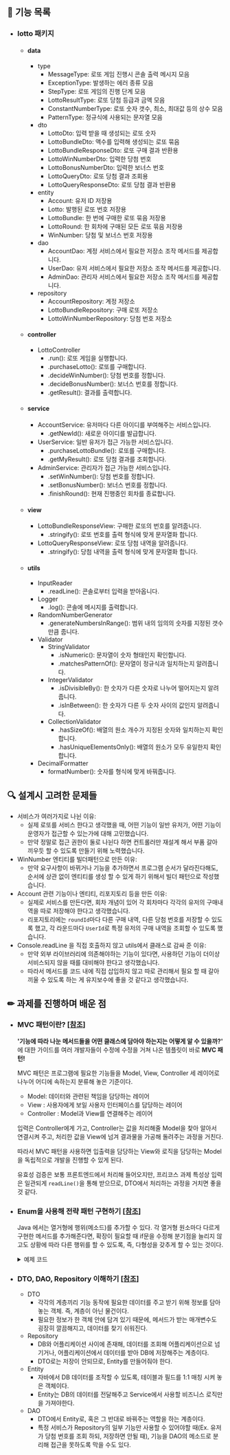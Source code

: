  
## 🚀 기능 목록

- ### lotto 패키지
  - #### data
    - type
      - MessageType: 로또 게임 진행시 콘솔 출력 메시지 모음
      - ExceptionType: 발생하는 에러 종류 모음
      - StepType: 로또 게임의 진행 단계 모음
      - LottoResultType: 로또 당첨 등급과 금액 모음
      - ConstantNumberType: 로또 숫자 갯수, 최소, 최대값 등의 상수 모음
      - PatternType: 정규식에 사용되는 문자열 모음
    - dto
      - LottoDto: 입력 받을 때 생성되는 로또 숫자
      - LottoBundleDto: 액수를 입력해 생성되는 로또 묶음
      - LottoBundleResponseDto: 로또 구매 결과 반환용
      - LottoWinNumberDto: 입력한 당첨 번호
      - LottoBonusNumberDto: 입력한 보너스 번호
      - LottoQueryDto: 로또 당첨 결과 조회용
      - LottoQueryResponseDto: 로또 당첨 결과 반환용
    - entity
      - Account: 유저 ID 저장용
      - Lotto: 발행된 로또 번호 저장용
      - LottoBundle: 한 번에 구매한 로또 묶음 저장용
      - LottoRound: 한 회차에 구매된 모든 로또 묶음 저장용
      - WinNumber: 당첨 및 보너스 번호 저장용
    - dao
      - AccountDao: 계정 서비스에서 필요한 저장소 조작 메서드를 제공합니다.
      - UserDao: 유저 서비스에서 필요한 저장소 조작 메서드를 제공합니다.
      - AdminDao: 관리자 서비스에서 필요한 저장소 조작 메서드를 제공합니다.
    - repository
      - AccountRepository: 계정 저장소
      - LottoBundleRepository: 구매 로또 저장소
      - LottoWinNumberRepository: 당첨 번호 저장소
  - #### controller
    - LottoController
      - .run(): 로또 게임을 실행합니다.
      - .purchaseLotto(): 로또를 구매합니다.
      - .decideWinNumber(): 당첨 번호를 정합니다.
      - .decideBonusNumber(): 보너스 번호를 정합니다.
      - .getResult(): 결과를 출력합니다.
  - #### service
    - AccountService: 유저마다 다른 아이디를 부여해주는 서비스입니다.
      - .getNewId(): 새로운 아이디를 발급합니다. 
    - UserService: 일반 유저가 접근 가능한 서비스입니다.
      - .purchaseLottoBundle(): 로또를 구매합니다.
      - .getMyResult(): 로또 당첨 결과를 조회합니다.
    - AdminService: 관리자가 접근 가능한 서비스입니다.
      - .setWinNumber(): 당첨 번호를 정합니다.
      - .setBonusNumber(): 보너스 번호를 정합니다.
      - .finishRound(): 현재 진행중인 회차를 종료합니다.
  - #### view
    - LottoBundleResponseView: 구매한 로또의 번호를 알려줍니다.
      - .stringify(): 로또 번호를 출력 형식에 맞게 문자열화 합니다.
    - LottoQueryResponseView: 로또 당첨 내역을 알려줍니다.
      - .stringify(): 당첨 내역을 출력 형식에 맞게 문자열화 합니다.
  - #### utils
    - InputReader
      - .readLine(): 콘솔로부터 입력을 받아옵니다.
    - Logger
      - .log(): 콘솔에 메시지를 출력합니다.
    - RandomNumberGenerator
      - .generateNumbersInRange(): 범위 내의 임의의 숫자를 지정된 갯수만큼 줍니다.
    - Validator
      - StringValidator
        - .isNumeric(): 문자열이 숫자 형태인지 확인합니다.
        - .matchesPatternOf(): 문자열이 정규식과 일치하는지 알려줍니다.
      - IntegerValidator
        - .isDivisibleBy(): 한 숫자가 다른 숫자로 나누어 떨어지는지 알려줍니다.
        - .isInBetween(): 한 숫자가 다른 두 숫자 사이의 값인지 알려줍니다.
      - CollectionValidator
        - .hasSizeOf(): 배열의 원소 개수가 지정된 숫자와 일치하는지 확인합니다.
        - .hasUniqueElementsOnly(): 배열의 원소가 모두 유일한지 확인합니다.
    - DecimalFormatter
      - formatNumber(): 숫자를 형식에 맞게 바꿔줍니다.

## 🔍 설계시 고려한 문제들
* 서비스가 여러가지로 나뉜 이유:
  * 실제 로또를 서비스 한다고 생각했을 때, 어떤 기능이 일반 유저가, 어떤 기능이 운영자가 접근할 수 있는가에 대해 고민했습니다.
  * 만약 정말로 접근 권한이 둘로 나뉜다 하면 컨트롤러만 재설계 해서 부품 갈아 끼우듯 할 수 있도록 만들기 위해 노력했습니다.
* WinNumber 엔티티를 빌더패턴으로 만든 이유:
  * 만약 요구사항이 바뀌거나 기능을 추가하면서 프로그램 순서가 달라진다해도, 순서에 상관 없이 엔티티를 생성 할 수 있게 하기 위해서 빌더 패턴으로 작성했습니다. 
* Account 관련 기능이나 엔티티, 리포지토리 등을 만든 이유:
  * 실제로 서비스를 만든다면, 회차 개념이 있어 각 회차마다 각각의 유저의 구매내역을 따로 저장해야 한다고 생각했습니다.
  * 리포지토리에는 `roundId`마다 다른 구매 내역, 다른 당첨 번호를 저장할 수 있도록 했고, 각 라운드마다 `UserId`로 특정 유저의 구매 내역을 조회할 수 있도록 했습니다.
* Console.readLine 을 직접 호출하지 않고 utils에서 클래스로 감싸 준 이유:
  * 만약 외부 라이브러리에 의존해야하는 기능이 있다면, 사용하던 기능이 더이상 서비스되지 않을 때를 대비해야 한다고 생각했습니다.
  * 따라서 메서드를 코드 내에 직접 삽입하지 않고 따로 관리해서 필요 할 때 갈아 끼울 수 있도록 하는 게 유지보수에 좋을 것 같다고 생각했습니다.

## ✏ 과제를 진행하며 배운 점

* ### MVC 패턴이란? [[참조](https://murphymoon.tistory.com/entry/%EC%9A%B0%EC%95%84%ED%95%9C-%ED%85%8C%ED%81%AC-MVC-%EB%A6%AC%EB%B7%B0-%EB%A0%88%EC%9D%B4%EC%96%B4-MVC-%ED%8C%A8%ED%84%B4-5%EB%A0%88%EC%9D%B4%EC%96%B4)]

    **'기능에 따라 나눈 메서드들을 어떤 클래스에 담아야 하는지는 어떻게 알 수 있을까?'** 에 대한 가이드를 여러 개발자들이 수정에 수정을 거쳐 나온 템플릿이 바로 **MVC 패턴!**
    
  MVC 패턴은 프로그램에 필요한 기능들을 Model, View, Controller 세 레이어로 나누어 어디에 속하는지 분류해 놓은 기준이다.
  * Model: 데이터와 관련된 책임을 담당하는 레이어
  * View : 사용자에게 보일 사용자 인터페이스를 담당하는 레이어
  * Controller : Model과 View를 연결해주는 레이어

  입력은 Controller에게 가고, Controller는 값을 처리해줄 Model을 찾아 알아서 연결시켜 주고, 처리한 값을 View에 넘겨 결과물을 가공해 돌려주는 과정을 거친다.

  따라서 MVC 패턴을 사용하면 입출력을 담당하는 View와 로직을 담당하는 Model을 독립적으로 개발을 진행할 수 있게 된다. 
  
  유효성 검증은 보통 프론트엔드에서 처리해 들어오지만, 프리코스 과제 특성상 입력은 일관되게 `readLine()`을 통해 받으므로, DTO에서 처리하는 과정을 거치면 좋을 것 같다.

* ### Enum을 사용해 전략 패턴 구현하기 [[참조](https://doohyun.tistory.com/64)]
  Java 에서는 열거형에 행위(메소드)를 추가할 수 있다. 각 열거형 원소마다 다르게 구현한 메서드를 추가해준다면, 확장이 필요할 때 if문을 수정해 분기점을 늘리지 않고도 상황에 따라 다른 행위를 할 수 있도록, 즉, 다형성을 갖추게 할 수 있는 것이다.

  <details markdown="1">
  <summary>예제 코드</summary>

  ```java
  /**
  * CODE_FOR_SAMPLE 의 Enum 전략
  *
  * Created by Doohyun on 2017. 4. 25..
  */
  public enum EnumCodeForSampleStrategy {

  CODE_A (CODE.CODE_FOR_SAMPLE.CODE_A){
  @Override
  public void saveData() {
  saveDataForRootCode();
  }

       @Override
       public List<String> getChildCodeList() {
           return Arrays.asList(CODE.CODE_FOR_SAMPLE.CODE_A_1, CODE.CODE_FOR_SAMPLE.CODE_A_2);
       }
  },

  CODE_B (CODE.CODE_FOR_SAMPLE.CODE_B){
  @Override
  public void saveData() {
  saveDataForRootCode();
  }

       @Override
       public List<String> getChildCodeList() {
           return Arrays.asList(CODE.CODE_FOR_SAMPLE.CODE_B_1, CODE.CODE_FOR_SAMPLE.CODE_B_2, CODE.CODE_FOR_SAMPLE.CODE_B_3);
       }
  },

  /**
  * 기존 아무 일도 하지 않던 CODE A_1 은 아무것도 재정의하지 않음.
    */
    CODE_A_1 (CODE.CODE_FOR_SAMPLE.CODE_A_1);

  String code;

  EnumCodeForSampleStrategy(String code) {
  this.code = code;
  }

  public String getCode() {
  return code;
  }

  /**
  * 오직 루트코드만이 해야할 일 정의
  *
  * <pre>
  *     기존의 공통된 루트코드의 기능을 Concrete 메소드로 제작
  * </pre>
  */
  protected final void saveDataForRootCode() {
  System.out.printf("%s 관련 테이블 업데이트\n", getCode());

       System.out.println("하위 컬럼 업데이트");
       for (String code :  getChildCodeList()) {
           System.out.printf("%s 관련 테이블 업데이트\n", code);
       }
  }

  /**
  * 아무 행위도 하지 않는 Hooker
  *
  * <pre>
  *     선택적으로 기능을 정의할 것!
  * </pre>
  */
  public void saveData(){
  }

  /**
  * 아무 행위도 하지 않는 Hooker
  *
  * <pre>
  *     선택적으로 기능을 정의할 것!
  * </pre>
  */
  public List<String> getChildCodeList() {
  return Collections.emptyList();
  }
  }
  ```

  </details>
  
* ### DTO, DAO, Repository 이해하기 [[참조](https://azderica.github.io/00-java-repositorys/)]
  * DTO
    * 각각의 계층끼리 기능 동작에 필요한 데이터를 주고 받기 위해 정보를 담아놓는 객체. 즉, 계층이 아닌 물건이다.
    * 필요한 정보가 한 객체 안에 담겨 있기 때문에, 메서드가 받는 매개변수도 굉장히 깔끔해지고, 데이터를 찾기 쉬워진다. 
  * Repository
    * DB와 어플리케이션 사이에 존재해, 데이터를 조회해 어플리케이션으로 넘기거나, 어플리케이션에서 데이터를 받아 DB에 저장해주는 계층이다.
    * DTO로는 저장이 안되므로, Entity를 만들어줘야 한다.
  * Entity
    * 자바에서 DB 데이터를 조작할 수 있도록, 테이블과 필드를 1:1 매칭 시켜 놓은 객체이다.
    * Entity는 DB의 데이터를 전달해주고 Service에서 사용할 비즈니스 로직만을 가져야한다.
  * DAO
    * DTO에서 Entity로, 혹은 그 반대로 바꿔주는 역할을 하는 계층이다.
    * 특정 서비스가 Repository의 일부 기능만 사용할 수 있어야할 때(Ex. 유저가 당첨 번호를 조회 하되, 저장하면 안될 때), 기능을 DAO의 메소드로 분리해 접근을 못하도록 막을 수도 있다.